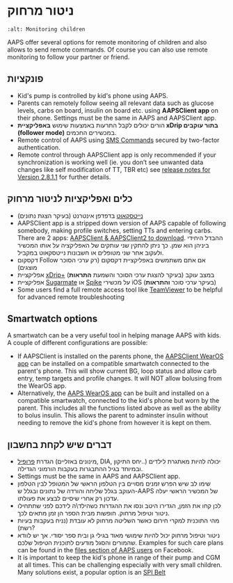 # ניטור מרחוק

```{image} ../images/KidsMonitoring.png
:alt: Monitoring children
```

AAPS offer several options for remote monitoring of children and also allows to send remote commands. Of course you can also use remote monitoring to follow your partner or friend.

## פונקציות

- Kid's pump is controlled by kid's phone using AAPS.
- Parents can remotely follow seeing all relevant data such as glucose levels, carbs on board, insulin on board etc. using **AAPSClient app** on their phone. Settings must be the same in AAPS and AAPSClient app.
- הורים יכולים לקבל התרעות באמצעות שימוש **באפליקציית xDrip בתור עוקבים (follower mode)** במכשירים החכמים.
- Remote control of AAPS using [SMS Commands](../Children/SMS-Commands.md) secured by two-factor authentication.
- Remote control through AAPSClient app is only recommended if your synchronization is working well (ie. you don’t see unwanted data changes like self modification of TT, TBR etc) see [release notes for Version 2.8.1.1](Releasenotes-important-hints-2-8-1-1) for further details.

## כלים ואפליקציות לניטור מרחוק

- [נייטסקאוט](https://nightscout.github.io/) בדפדפן אינטרנט (בעיקר הצגת נתונים)
- AAPSClient app is a stripped down version of AAPS capable of following somebody, making profile switches, setting TTs and entering carbs. There are 2 apps:  [AAPSClient & AAPSClient2 to download](https://github.com/nightscout/AndroidAPS/releases/). ההבדל היחידי ביניהן הוא שמן. כך ניתן להתקין שני עותקים של האפליקציה על אותו המכשיר ולעקוב אחר שני מטופלים או חשבונות נייטסקאוט במקביל.
- דקסקום Follow אם אתם משתמשים באפליקציית דקסקום (רק ערכי הסוכר מוצגים)
- אפליקציית [xDrip+](../Configuration/xdrip.md) במצב עוקב (בעיקר להצגת ערכי הסוכר והשמעת **התראות**)
- אפליקציית [Sugarmate](https://sugarmate.io/) או [Spike](https://spike-app.com/) על מכשירי iOS (בעיקר ערכי סוכר **והתראות**)
- Some users find a full remote access tool like [TeamViewer](https://www.teamviewer.com/) to be helpful for advanced remote troubleshooting

## Smartwatch options

A smartwatch can be a very useful tool in helping manage AAPS with kids. A couple of different configurations are possible:

- If AAPSClient is installed on the parents phone, the [AAPSClient WearOS app](https://github.com/nightscout/AndroidAPS/releases/) can be installed on a compatible smartwatch connected to the parent's phone. This will show current BG, loop status and allow carb entry, temp targets and profile changes. It will NOT allow bolusing from the WearOS app.
- Alternatively, the [AAPS WearOS app](https://androidaps.readthedocs.io/en/latest/Configuration/Watchfaces.html) can be built and installed on a compatible smartwatch, connected to the kid's phone but worn by the parent. This includes all the functions listed above as well as the ability to bolus insulin. This allows the parent to adminster insulin without needing to remove the kid's phone from however it is kept on them.

## דברים שיש לקחת בחשבון

- הגדרת [פרופיל](FAQ-how-to-begin) (מינונים באזליים, DIA, יחס התיקון..) יכולה להיות מאתגרת לילדים ובמיוחד בגיל ההתבגרות בעקבות הורמוני הגדילה.
- Settings must be the same in AAPS and AAPSClient app.
- שימו לב שיש הפרש זמנים מסויים בין הטלפון הראשי של המטופל לבין הטלפון העוקב בגלל שליחה והורדה של נתונים ובגלל ש-AAPS של המכשיר הראשי יעלה עדכון רק אחרי שיסיים לבצע את פעולתו.
- לכן קחו את הזמן, הגדירו היטב ונסו את ההגדרות כשהילד\ה לידכם לפני שתתחילו ניטור וטיפול מרחוק. חופשות מבית הספר הן זמן מתאים לכך.
- מהי התוכנית למקרי חירום כאשר השליטה מרחוק לא עובדת (נניח בעקבות בעיות רשת)?
- ניטור וטיפול מרחוק יכול להיות שימושי מאוד בגילי גן ובית ספר יסודי. אך יש לוודא שהמורים והסגל מודעים לתוכנית הטיפול שלכם. Examples for such care plans can be found in the [files section of AAPS users](https://www.facebook.com/groups/AndroidAPSUsers/files/) on Facebook.
- It is important to keep the kid's phone in range of their pump and CGM at all times. This can be challenging especially with very small children. Many solutions exist, a popular option is an [SPI Belt](https://spibelt.com/collections/kids-belts)
